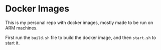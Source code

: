 # Docker Images
This is my personal repo with docker images, mostly made to be run on ARM machines.

First run the `build.sh` file to build the docker image, and then `start.sh` to start it.
